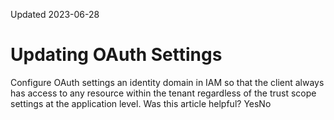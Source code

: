 Updated 2023-06-28
# Updating OAuth Settings
Configure OAuth settings an identity domain in IAM so that the client always has access to any resource within the tenant regardless of the trust scope settings at the application level.
Was this article helpful?
YesNo

